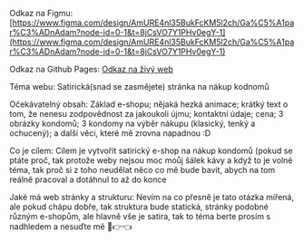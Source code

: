 Odkaz na Figmu: [https://www.figma.com/design/AmURE4nl35BukFcKM5l2ch/Ga%C5%A1par%C3%ADnAdam?node-id=0-1&t=8jCsVO7Y1PHv0egY-1](https://www.figma.com/design/AmURE4nl35BukFcKM5l2ch/Ga%C5%A1par%C3%ADnAdam?node-id=0-1&t=8jCsVO7Y1PHv0egY-1)

Odkaz na Github Pages: [Odkaz na živý web](https://pslib-cz.github.io/2024-p2b-web-projekt-Gaspy1/)

Téma webu: Satirická(snad se zasmějete) stránka na nákup kodnomů

Očekávatelný obsah: Základ e-shopu; nějaká hezká animace; krátký text o tom, že nenesu zodpovědnost za jakoukoli újmu; kontaktní údaje; cena; 3 obrázky kondomů; 3 kondomy na výběr nákupu (klasický, tenký a ochucený); a další věci, které mě zrovna napadnou :D

Co je cílem: Cílem je vytvořit satirický e-shop na nákup kondomů (pokud se ptáte proč, tak protože weby nejsou moc moůj šálek kávy a když to je volné téma, tak proč si z toho neudělat něco co mě bude bavit, abych na tom reálně pracoval a dotáhnul to až do konce

Jaké má web stránky a strukturu: Nevím na co přesně je tato otázka mířená, ale pokud chápu dobře, tak struktura bude statická, stránky podobné různým e-shopům, ale hlavně vše je satira, tak to téma berte prosím s nadhledem a nesuďte mě 🥺👉👈
